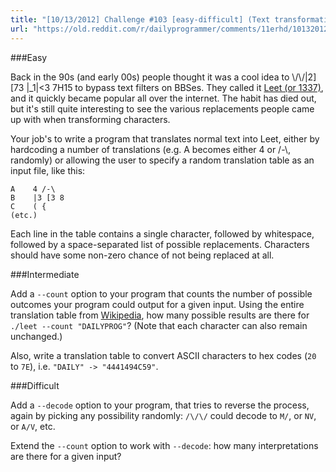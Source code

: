 ```yaml
---
title: "[10/13/2012] Challenge #103 [easy-difficult] (Text transformations)"
url: "https://old.reddit.com/r/dailyprogrammer/comments/11erhd/10132012_challenge_103_easydifficult_text/"
---
```


###Easy

Back in the 90s (and early 00s) people thought it was a cool idea to \\/\\/|2][73 |_1|<3 7H15 to bypass text filters on BBSes. They called it [Leet (or 1337)](http://en.wikipedia.org/wiki/Leet), and it quickly became popular all over the internet. The habit has died out, but it's still quite interesting to see the various replacements people came up with when transforming characters.

Your job's to write a program that translates normal text into Leet, either by hardcoding a number of translations (e.g. A becomes either 4 or /-\\, randomly) or allowing the user to specify a random translation table as an input file, like this:

    A    4 /-\
    B    |3 [3 8
    C    ( {
    (etc.)

Each line in the table contains a single character, followed by whitespace, followed by a space-separated list of possible replacements. Characters should have some non-zero chance of not being replaced at all.

###Intermediate

Add a `--count` option to your program that counts the number of possible outcomes your program could output for a given input. Using the entire translation table from [Wikipedia](http://en.wikipedia.org/wiki/Leet#Orthography), how many possible results are there for `./leet --count "DAILYPROG"`? (Note that each character can also remain unchanged.)

Also, write a translation table to convert ASCII characters to hex codes (`20` to `7E`), i.e. `"DAILY" -> "4441494C59"`.

###Difficult

Add a `--decode` option to your program, that tries to reverse the process, again by picking any possibility randomly: `/\/\/` could decode to `M/`, or `NV`, or `A/V`, etc.

Extend the `--count` option to work with `--decode`: how many interpretations are there for a given input?